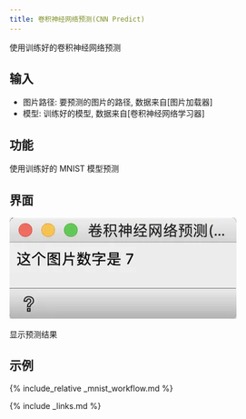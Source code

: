 ```yaml
---
title: 卷积神经网络预测(CNN Predict)
---
```


使用训练好的卷积神经网络预测




## 输入
* 图片路径: 要预测的图片的路径, 数据来自[图片加载器]
* 模型: 训练好的模型, 数据来自[卷积神经网络学习器]

## 功能
使用训练好的 MNIST 模型预测

## 界面

![](/assets/images/deeplearning/pred.png.webp)

显示预测结果



## 示例

{% include_relative _mnist_workflow.md %}


{% include _links.md %}